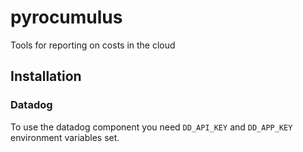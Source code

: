 # pyrocumulus
Tools for reporting on costs in the cloud

## Installation

### Datadog
To use the datadog component you need `DD_API_KEY` and `DD_APP_KEY` environment variables set.
